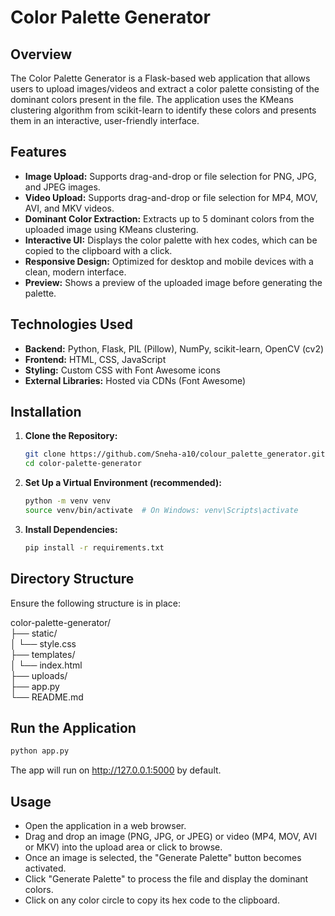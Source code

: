 # Color Palette Generator

## Overview

The Color Palette Generator is a Flask-based web application that allows users to upload images/videos and extract a color palette consisting of the dominant colors present in the file. The application uses the KMeans clustering algorithm from scikit-learn to identify these colors and presents them in an interactive, user-friendly interface.

## Features

* **Image Upload:** Supports drag-and-drop or file selection for PNG, JPG, and JPEG images.
*  **Video Upload:** Supports drag-and-drop or file selection for MP4, MOV, AVI, and MKV videos.
* **Dominant Color Extraction:** Extracts up to 5 dominant colors from the uploaded image using KMeans clustering.
* **Interactive UI:** Displays the color palette with hex codes, which can be copied to the clipboard with a click.
* **Responsive Design:** Optimized for desktop and mobile devices with a clean, modern interface.
* **Preview:** Shows a preview of the uploaded image before generating the palette.

## Technologies Used

* **Backend:** Python, Flask, PIL (Pillow), NumPy, scikit-learn, OpenCV (cv2)
* **Frontend:** HTML, CSS, JavaScript
* **Styling:** Custom CSS with Font Awesome icons
* **External Libraries:** Hosted via CDNs (Font Awesome)

## Installation

1.  **Clone the Repository:**

    ```bash
    git clone https://github.com/Sneha-a10/colour_palette_generator.git
    cd color-palette-generator
    ```

2.  **Set Up a Virtual Environment (recommended):**

    ```bash
    python -m venv venv
    source venv/bin/activate  # On Windows: venv\Scripts\activate
    ```

3.  **Install Dependencies:**

    ```bash
    pip install -r requirements.txt
    ```

## Directory Structure

Ensure the following structure is in place:

color-palette-generator/  
├── static/   
│   └── style.css  
├── templates/  
│   └── index.html  
├── uploads/  
├── app.py  
└── README.md  

## Run the Application

```bash
python app.py
```

The app will run on http://127.0.0.1:5000 by default.

## Usage
* Open the application in a web browser.
* Drag and drop an image (PNG, JPG, or JPEG) or video (MP4, MOV, AVI or MKV) into the upload area or click to browse.
* Once an image is selected, the "Generate Palette" button becomes activated. 
* Click "Generate Palette" to process the file and display the dominant colors.
* Click on any color circle to copy its hex code to the clipboard.
